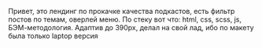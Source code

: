 Привет, это лендинг по прокачке качества подкастов, есть фильтр постов по темам, оверлей меню. По стеку вот что: html, css, scss, js, БЭМ-методология.
Адаптив до 390px, делал на свой лад, ибо по макету была только laptop версия
